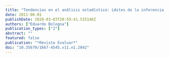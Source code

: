 ```yaml
---
title: "Tendencias en el análisis estadístico: Lḿites de la inferencia frecuencial y posibilidades del enfoque bayesiano"
date: 2011-06-01
publishDate: 2020-03-03T20:59:41.515146Z
authors: ["Eduardo Bologna"]
publication_types: ["2"]
abstract: ""
featured: false
publication: "*Revista Evaluar*"
doi: "10.35670/1667-4545.v11.n1.2842"
---
```


